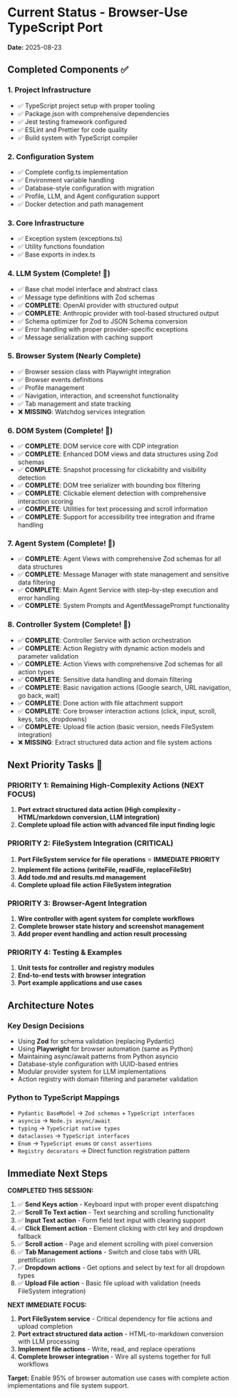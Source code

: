 # Current Status - Browser-Use TypeScript Port

**Date:** 2025-08-23

## Completed Components ✅

### 1. Project Infrastructure
- ✅ TypeScript project setup with proper tooling
- ✅ Package.json with comprehensive dependencies
- ✅ Jest testing framework configured
- ✅ ESLint and Prettier for code quality
- ✅ Build system with TypeScript compiler

### 2. Configuration System
- ✅ Complete config.ts implementation
- ✅ Environment variable handling
- ✅ Database-style configuration with migration
- ✅ Profile, LLM, and Agent configuration support
- ✅ Docker detection and path management

### 3. Core Infrastructure
- ✅ Exception system (exceptions.ts)
- ✅ Utility functions foundation
- ✅ Base exports in index.ts

### 4. LLM System (Complete! 🎉)
- ✅ Base chat model interface and abstract class
- ✅ Message type definitions with Zod schemas
- ✅ **COMPLETE**: OpenAI provider with structured output
- ✅ **COMPLETE**: Anthropic provider with tool-based structured output
- ✅ Schema optimizer for Zod to JSON Schema conversion
- ✅ Error handling with proper provider-specific exceptions
- ✅ Message serialization with caching support

### 5. Browser System (Nearly Complete)
- ✅ Browser session class with Playwright integration
- ✅ Browser events definitions
- ✅ Profile management
- ✅ Navigation, interaction, and screenshot functionality
- ✅ Tab management and state tracking
- ❌ **MISSING**: Watchdog services integration

### 6. DOM System (Complete! 🎉)
- ✅ **COMPLETE**: DOM service core with CDP integration
- ✅ **COMPLETE**: Enhanced DOM views and data structures using Zod schemas
- ✅ **COMPLETE**: Snapshot processing for clickability and visibility detection
- ✅ **COMPLETE**: DOM tree serializer with bounding box filtering
- ✅ **COMPLETE**: Clickable element detection with comprehensive interaction scoring
- ✅ **COMPLETE**: Utilities for text processing and scroll information
- ✅ **COMPLETE**: Support for accessibility tree integration and iframe handling

### 7. Agent System (Complete! 🎉)
- ✅ **COMPLETE**: Agent Views with comprehensive Zod schemas for all data structures
- ✅ **COMPLETE**: Message Manager with state management and sensitive data filtering
- ✅ **COMPLETE**: Main Agent Service with step-by-step execution and error handling
- ✅ **COMPLETE**: System Prompts and AgentMessagePrompt functionality

### 8. Controller System (Complete! 🎉)
- ✅ **COMPLETE**: Controller Service with action orchestration
- ✅ **COMPLETE**: Action Registry with dynamic action models and parameter validation
- ✅ **COMPLETE**: Action Views with comprehensive Zod schemas for all action types
- ✅ **COMPLETE**: Sensitive data handling and domain filtering
- ✅ **COMPLETE**: Basic navigation actions (Google search, URL navigation, go back, wait)
- ✅ **COMPLETE**: Done action with file attachment support
- ✅ **COMPLETE**: Core browser interaction actions (click, input, scroll, keys, tabs, dropdowns)
- ✅ **COMPLETE**: Upload file action (basic version, needs FileSystem integration)
- ❌ **MISSING**: Extract structured data action and file system actions

## Next Priority Tasks 🎯

### PRIORITY 1: Remaining High-Complexity Actions (NEXT FOCUS)
1. **Port extract structured data action (High complexity - HTML/markdown conversion, LLM integration)**
2. **Complete upload file action with advanced file input finding logic**

### PRIORITY 2: FileSystem Integration (CRITICAL)
1. **Port FileSystem service for file operations** ⭐ **IMMEDIATE PRIORITY**
2. **Implement file actions (writeFile, readFile, replaceFileStr)**
3. **Add todo.md and results.md management**
4. **Complete upload file action FileSystem integration**

### PRIORITY 3: Browser-Agent Integration  
1. **Wire controller with agent system for complete workflows**
2. **Complete browser state history and screenshot management**
3. **Add proper event handling and action result processing**

### PRIORITY 4: Testing & Examples
1. **Unit tests for controller and registry modules**
2. **End-to-end tests with browser integration**
3. **Port example applications and use cases**

## Architecture Notes

### Key Design Decisions
- Using **Zod** for schema validation (replacing Pydantic)
- Using **Playwright** for browser automation (same as Python)
- Maintaining async/await patterns from Python asyncio
- Database-style configuration with UUID-based entries
- Modular provider system for LLM implementations
- Action registry with domain filtering and parameter validation

### Python to TypeScript Mappings
- `Pydantic BaseModel` → `Zod schemas` + `TypeScript interfaces`
- `asyncio` → `Node.js async/await`
- `typing` → `TypeScript native types`
- `dataclasses` → `TypeScript interfaces`
- `Enum` → `TypeScript enums` or `const assertions`
- `Registry decorators` → Direct function registration pattern

## Immediate Next Steps

**COMPLETED THIS SESSION:**
1. ✅ **Send Keys action** - Keyboard input with proper event dispatching
2. ✅ **Scroll To Text action** - Text searching and scrolling functionality  
3. ✅ **Input Text action** - Form field text input with clearing support
4. ✅ **Click Element action** - Element clicking with ctrl key and dropdown fallback
5. ✅ **Scroll action** - Page and element scrolling with pixel conversion
6. ✅ **Tab Management actions** - Switch and close tabs with URL prettification
7. ✅ **Dropdown actions** - Get options and select by text for all dropdown types
8. ✅ **Upload File action** - Basic file upload with validation (needs FileSystem integration)

**NEXT IMMEDIATE FOCUS:**
1. **Port FileSystem service** - Critical dependency for file actions and upload completion
2. **Port extract structured data action** - HTML-to-markdown conversion with LLM processing
3. **Implement file actions** - Write, read, and replace operations
4. **Complete browser integration** - Wire all systems together for full workflows

**Target:** Enable 95% of browser automation use cases with complete action implementations and file system support.